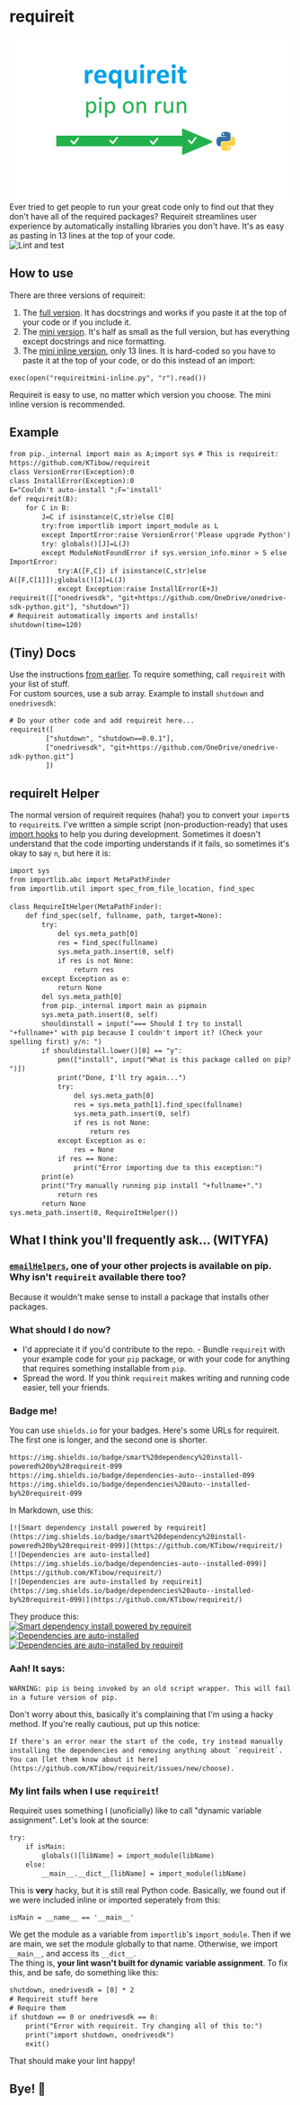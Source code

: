 # requireit
![requireit logo](assets/requireit.png)  
Ever tried to get people to run your great code only to find out that they don't have all of the required packages? Requireit streamlines user experience by automatically installing libraries you don't have. It's as easy as pasting in 13 lines at the top of your code.  
![Lint and test](https://github.com/KTibow/requireit/workflows/Lint%20and%20test/badge.svg)  
## How to use
There are three versions of requireit:
1. The [full version](requireit.py?raw=true). It has docstrings and works if you paste it at the top of your code or if you include it.
2. The [mini version](requireitmini.py?raw=true). It's half as small as the full version, but has everything except docstrings and nice formatting.
3. The [mini inline version](requireitmini-inline.py?raw=true), only 13 lines. It is hard-coded so you have to paste it at the top of your code, or do this instead of an import:
```python3
exec(open("requireitmini-inline.py", "r").read())
```
Requireit is easy to use, no matter which version you choose. The mini inline version is recommended.
## Example
```python3
from pip._internal import main as A;import sys # This is requireit: https://github.com/KTibow/requireit
class VersionError(Exception):0
class InstallError(Exception):0
E="Couldn't auto-install ";F='install'
def requireit(B):
	for C in B:
		J=C if isinstance(C,str)else C[0]
		try:from importlib import import_module as L
		except ImportError:raise VersionError('Please upgrade Python')
		try: globals()[J]=L(J)
		except ModuleNotFoundError if sys.version_info.minor > 5 else ImportError:
			try:A([F,C]) if isinstance(C,str)else A([F,C[1]]);globals()[J]=L(J)
			except Exception:raise InstallError(E+J)
requireit([["onedrivesdk", "git+https://github.com/OneDrive/onedrive-sdk-python.git"], "shutdown"])
# Requireit automatically imports and installs!
shutdown(time=120)
```
## (Tiny) Docs
Use the instructions [from earlier](#how-to-use). To require something, call `requireit` with your list of stuff.  
For custom sources, use a sub array. Example to install `shutdown` and `onedrivesdk`:
```python3
# Do your other code and add requireit here...
requireit([
         ["shutdown", "shutdown==0.0.1"],
         ["onedrivesdk", "git+https://github.com/OneDrive/onedrive-sdk-python.git"]
         ])
```
## requireIt Helper
The normal version of requireit requires (haha!) you to convert your `import`s to `requireit`s. I've written a simple script (non-production-ready) that uses [import hooks](https://google.com/search?q=import+hooks) to help you during development. Sometimes it doesn't understand that the code importing understands if it fails, so sometimes it's okay to say `n`, but here it is:
```python3
import sys
from importlib.abc import MetaPathFinder
from importlib.util import spec_from_file_location, find_spec

class RequireItHelper(MetaPathFinder):
    def find_spec(self, fullname, path, target=None):
        try:
            del sys.meta_path[0]
            res = find_spec(fullname)
            sys.meta_path.insert(0, self)
            if res is not None:
                return res
        except Exception as e:
            return None
        del sys.meta_path[0]
        from pip._internal import main as pipmain
        sys.meta_path.insert(0, self)
        shouldinstall = input("=== Should I try to install "+fullname+" with pip because I couldn't import it? (Check your spelling first) y/n: ")
        if shouldinstall.lower()[0] == "y":
            pmn(["install", input("What is this package called on pip? ")])
            print("Done, I'll try again...")
            try:
                del sys.meta_path[0]
                res = sys.meta_path[1].find_spec(fullname)
                sys.meta_path.insert(0, self)
                if res is not None:
                    return res
            except Exception as e:
                res = None
            if res == None:
                print("Error importing due to this exception:")
		print(e)
		print("Try manually running pip install "+fullname+".")
            return res
        return None
sys.meta_path.insert(0, RequireItHelper())
```
## What I think you'll frequently ask... (WITYFA)
### [`emailHelpers`](https://pypi.org/project/emailHelpers/), one of your other projects is available on pip. Why isn't `requireit` available there too?
Because it wouldn't make sense to install a package that installs other packages.
### What should I do now?
- I'd appreciate it if you'd contribute to the repo. - Bundle `requireit` with your example code for your `pip` package, or with your code for anything that requires something installable from `pip`. 
- Spread the word. If you think `requireit` makes writing and running code easier, tell your friends.
### Badge me!
You can use `shields.io` for your badges. Here's some URLs for requireit. The first one is longer, and the second one is shorter.
```
https://img.shields.io/badge/smart%20dependency%20install-powered%20by%20requireit-099
https://img.shields.io/badge/dependencies-auto--installed-099
https://img.shields.io/badge/dependencies%20auto--installed-by%20requireit-099
```
In Markdown, use this:
```
[![Smart dependency install powered by requireit](https://img.shields.io/badge/smart%20dependency%20install-powered%20by%20requireit-099)](https://github.com/KTibow/requireit/)  
[![Dependencies are auto-installed](https://img.shields.io/badge/dependencies-auto--installed-099)](https://github.com/KTibow/requireit/)  
[![Dependencies are auto-installed by requireit](https://img.shields.io/badge/dependencies%20auto--installed-by%20requireit-099)](https://github.com/KTibow/requireit/)  
```
They produce this:   
[![Smart dependency install powered by requireit](https://img.shields.io/badge/smart%20dependency%20install-powered%20by%20requireit-099)](https://github.com/KTibow/requireit/)  
[![Dependencies are auto-installed](https://img.shields.io/badge/dependencies-auto--installed-099)](https://github.com/KTibow/requireit/)  
[![Dependencies are auto-installed by requireit](https://img.shields.io/badge/dependencies%20auto--installed-by%20requireit-099)](https://github.com/KTibow/requireit/)  
### Aah! It says:
```
WARNING: pip is being invoked by an old script wrapper. This will fail in a future version of pip.
```
Don't worry about this, basically it's complaining that I'm using a hacky method. If you're really cautious, put up this notice:
```
If there's an error near the start of the code, try instead manually installing the dependencies and removing anything about `requireit`. You can [let them know about it here](https://github.com/KTibow/requireit/issues/new/choose).
```
### My lint fails when I use `requireit`!
Requireit uses something I (unoficially) like to call "dynamic variable assignment". Let's look at the source:
```python3
try:
    if isMain:
	    globals()[libName] = import_module(libName)
    else:
	    __main__.__dict__[libName] = import_module(libName)
```
This is **very** hacky, but it is still real Python code. Basically, we found out if we were included inline or imported seperately from this:
```python3
isMain = __name__ == '__main__'
```
We get the module as a variable from `importlib`'s `import_module`. Then if we are main, we set the module globally to that name. Otherwise, we import `__main__`, and access its `__dict__`.  
The thing is, **your lint wasn't built for dynamic variable assignment**. To fix this, and be safe, do something like this:
```python3
shutdown, onedrivesdk = [0] * 2
# Requireit stuff here
# Require them
if shutdown == 0 or onedrivesdk == 0:
    print("Error with requireit. Try changing all of this to:")
    print("import shutdown, onedrivesdk")
    exit()
```
That should make your lint happy!
## Bye! 👋  
